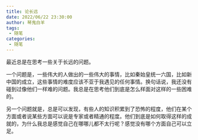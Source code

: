 ```yaml
---
title: 论长远
date: 2022/06/22 23:30:00
author: 琴鬼白羊
tags:
 - 随笔
categories:
 - 随笔
---
```


最近总是在思考一些关于长远的问题。

一个问题是，一些伟大的人做出的一些伟大的事情，比如秦始皇统一六国，比如新中国的成立，这些事情的难度应该不亚于我遇见的任何事情。换句话说，我还没有碰到过像他们一样难的问题。我总是在思考他们到底是怎么样面对这样的一些困难的。

另一个问题就是，总是可以发现，有些人的知识积累到了恐怖的程度，他们在某个方面或者说某些方面可以说是专家或者精通的程度。他们到底是如何取得这样的成就的，为什么我总是感觉自己在哪哪儿都不太行呢？感觉没有哪个方面自己可以立足。

